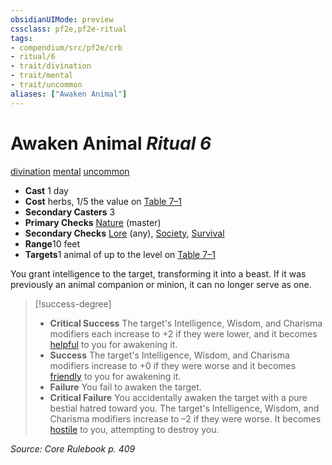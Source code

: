 ```yaml
---
obsidianUIMode: preview
cssclass: pf2e,pf2e-ritual
tags:
- compendium/src/pf2e/crb
- ritual/6
- trait/divination
- trait/mental
- trait/uncommon
aliases: ["Awaken Animal"]
---
```

# Awaken Animal *Ritual 6*  
[divination](rules/traits/divination.md)  [mental](rules/traits/mental.md)  [uncommon](rules/traits/uncommon.md)  

- **Cast** 1 day
- **Cost** herbs, 1/5 the value on [Table 7–1](rules/tables/creature-creation-rituals.md)
- **Secondary Casters** 3
- **Primary Checks** [Nature](../../skills.md#Nature) (master)
- **Secondary Checks** [Lore](../../skills.md#Lore) (any), [Society](../../skills.md#Society), [Survival](../../skills.md#Survival)
- **Range**10 feet
- **Targets**1 animal of up to the level on [Table 7–1](rules/tables/creature-creation-rituals.md)

You grant intelligence to the target, transforming it into a beast. If it was previously an animal companion or minion, it can no longer serve as one.

> [!success-degree] 
> - **Critical Success** The target's Intelligence, Wisdom, and Charisma modifiers each increase to +2 if they were lower, and it becomes [helpful](rules/conditions.md#Helpful) to you for awakening it.
> - **Success** The target's Intelligence, Wisdom, and Charisma modifiers increase to +0 if they were worse and it becomes [friendly](rules/conditions.md#Friendly) to you for awakening it.
> - **Failure** You fail to awaken the target.
> - **Critical Failure** You accidentally awaken the target with a pure bestial hatred toward you. The target's Intelligence, Wisdom, and Charisma modifiers increase to –2 if they were worse. It becomes [hostile](rules/conditions.md#Hostile) to you, attempting to destroy you.

*Source: Core Rulebook p. 409*